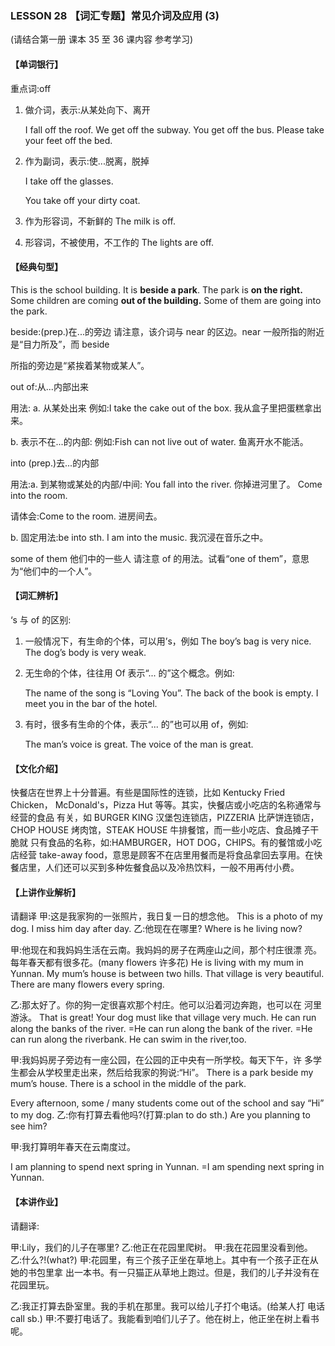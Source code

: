 ### LESSON 28 【词汇专题】常见介词及应用 (3)

(请结合第一册 课本 35 至 36 课内容 参考学习) 

#### 【单词银行】

 重点词:off

1. 做介词，表示:从某处向下、离开

   I fall off the roof.
   We get off the subway.
   You get off the bus.
   Please take your feet off the bed.

2. 作为副词，表示:使...脱离，脱掉 

   I take off the glasses.

   You take off your dirty coat.

3. 作为形容词，不新鲜的
    The milk is off.

4. 形容词，不被使用，不工作的 The lights are off.

#### 【经典句型】

This is the school building. It is **beside a park**. The park is **on the right.** Some children are coming **out of the building.** Some of them are going into the park.

beside:(prep.)在...的旁边
请注意，该介词与 near 的区边。near 一般所指的附近是“目力所及”，而 beside

所指的旁边是“紧挨着某物或某人”。

out of:从...内部出来

用法:
a. 从某处出来
例如:I take the cake out of the box. 我从盒子里把蛋糕拿出来。

b. 表示不在...的内部: 例如:Fish can not live out of water. 鱼离开水不能活。

into (prep.)去...的内部

用法:a. 到某物或某处的内部/中间: You fall into the river.
你掉进河里了。
Come into the room.

请体会:Come to the room. 进房间去。

b. 固定用法:be into sth. I am into the music. 我沉浸在音乐之中。

some of them 他们中的一些人
 请注意 of 的用法。试看“one of them”，意思为“他们中的一个人”。 

#### 【词汇辨析】

 ‘s 与 of 的区别:

1. 一般情况下，有生命的个体，可以用’s，例如 The boy’s bag is very nice.
    The dog’s body is very weak.

2. 无生命的个体，往往用 Of 表示“... 的”这个概念。例如: 

   The name of the song is “Loving You”.
   The back of the book is empty.
   I meet you in the bar of the hotel.

3. 有时，很多有生命的个体，表示“... 的”也可以用 of，例如: 

   The man’s voice is great.
   The voice of the man is great.

#### 【文化介绍】

快餐店在世界上十分普遍。有些是国际性的连锁，比如 Kentucky Fried Chicken， McDonald's，Pizza Hut 等等。其实，快餐店或小吃店的名称通常与经营的食品 有关，如 BURGER KING 汉堡包连锁店，PIZZERIA 比萨饼连锁店，CHOP HOUSE 烤肉馆，STEAK HOUSE 牛排餐馆，而一些小吃店、食品摊子干脆就 只有食品的名称，如:HAMBURGER，HOT DOG，CHIPS。有的餐馆或小吃 店经营 take-away food，意思是顾客不在店里用餐而是将食品拿回去享用。在快 餐店里，人们还可以买到多种佐餐食品以及冷热饮料，一般不用再付小费。

#### 【上讲作业解析】

请翻译
 甲:这是我家狗的一张照片，我日复一日的想念他。
 This is a photo of my dog. I miss him day after day.
 乙:他现在在哪里?
 Where is he living now? 

甲:他现在和我妈妈生活在云南。我妈妈的房子在两座山之间，那个村庄很漂 亮。每年春天都有很多花。(many flowers 许多花)
 He is living with my mum in Yunnan.
 My mum’s house is between two hills.
 That village is very beautiful. There are many flowers every spring. 

乙:那太好了。你的狗一定很喜欢那个村庄。他可以沿着河边奔跑，也可以在 河里游泳。
That is great!
Your dog must like that village very much.
He can run along the banks of the river.
=He can run along the bank of the river.
=He can run along the riverbank.
He can swim in the river,too. 

甲:我妈妈房子旁边有一座公园，在公园的正中央有一所学校。每天下午，许 多学生都会从学校里走出来，然后给我家的狗说:“Hi”。
There is a park beside my mum’s house.
There is a school in the middle of the park.

Every afternoon, some / many students come out of the school and say “Hi” to my dog.
乙:你有打算去看他吗?(打算:plan to do sth.)
Are you planning to see him?

甲:我打算明年春天在云南度过。

I am planning to spend next spring in Yunnan. =I am spending next spring in Yunnan.

#### 【本讲作业】 

请翻译:

甲:Lily，我们的儿子在哪里?
乙:他正在花园里爬树。
甲:我在花园里没看到他。
乙:什么?!(what?) 甲:花园里，有三个孩子正坐在草地上。其中有一个孩子正在从她的书包里拿 出一本书。有一只猫正从草地上跑过。但是，我们的儿子并没有在花园里玩。 

乙:我正打算去卧室里。我的手机在那里。我可以给儿子打个电话。(给某人打 电话 call sb.) 甲:不要打电话了。我能看到咱们儿子了。他在树上，他正坐在树上看书呢。
